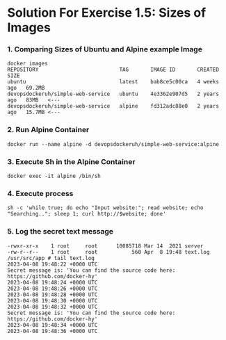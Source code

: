 # Solution For Exercise 1.5: Sizes of Images
### 1. Comparing Sizes of Ubuntu and Alpine example Image
    docker images
    REPOSITORY                          TAG       IMAGE ID       CREATED       SIZE
    ubuntu                              latest    bab8ce5c00ca   4 weeks ago   69.2MB
    devopsdockeruh/simple-web-service   ubuntu    4e3362e907d5   2 years ago   83MB   <---
    devopsdockeruh/simple-web-service   alpine    fd312adc88e0   2 years ago   15.7MB <---

### 2. Run Alpine Container 
    docker run --name alpine -d devopsdockeruh/simple-web-service:alpine

### 3. Execute Sh in the Alpine Container
    docker exec -it alpine /bin/sh

### 4. Execute process
    sh -c 'while true; do echo "Input website:"; read website; echo "Searching.."; sleep 1; curl http://$website; done'

### 5. Log the secret text message
    -rwxr-xr-x    1 root     root      10085718 Mar 14  2021 server
    -rw-r--r--    1 root     root           560 Apr  8 19:48 text.log
    /usr/src/app # tail text.log
    2023-04-08 19:48:22 +0000 UTC
    Secret message is: 'You can find the source code here: https://github.com/docker-hy'
    2023-04-08 19:48:24 +0000 UTC
    2023-04-08 19:48:26 +0000 UTC
    2023-04-08 19:48:28 +0000 UTC
    2023-04-08 19:48:30 +0000 UTC
    2023-04-08 19:48:32 +0000 UTC
    Secret message is: 'You can find the source code here: https://github.com/docker-hy'
    2023-04-08 19:48:34 +0000 UTC
    2023-04-08 19:48:36 +0000 UTC